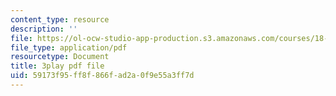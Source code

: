 ```yaml
---
content_type: resource
description: ''
file: https://ol-ocw-studio-app-production.s3.amazonaws.com/courses/18-01sc-single-variable-calculus-fall-2010/59173f95ff8f866fad2a0f9e55a3ff7d_eHJuAByQf5A.pdf
file_type: application/pdf
resourcetype: Document
title: 3play pdf file
uid: 59173f95-ff8f-866f-ad2a-0f9e55a3ff7d
---
```

